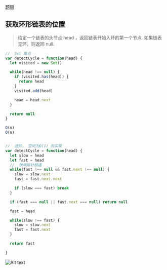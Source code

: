 [题目](https://leetcode.cn/leetbook/read/linked-list/jjhf6/)

## 获取环形链表的位置

> 给定一个链表的头节点  head ，返回链表开始入环的第一个节点.  如果链表无环，则返回 null. 

```js
//  Set 集合
var detectCycle = function(head) {
  let visited = new Set()

  while(head !== null) {
    if (visited.has(head)) {
      return head
    }
    visited.add(head)

    head = head.next
  }

  return null
}

O(n)
O(n)


//  进阶， 空间为O(1) 的实现
var detectCycle = function(head) {
  let slow = head
  let fast = head
  //  快满指针相遇
  while(fast !== null && fast.next !== null) {
    slow = slow.next
    fast = fast.next.next

    if (slow === fast) break
  }

  if (fast === null || fast.next === null) return null

  fast = head

  while(slow !== fast) {
    slow = slow.next
    fast = fast.next
  }

  return fast

}
```
![Alt text](../../images/入环节点.png)
